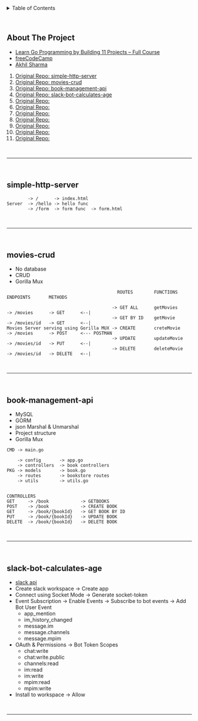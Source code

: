 <details>
  <summary>Table of Contents</summary>
  <ol>
    <li><a href="#about-the-project">About The Project</a></li>
    <li><a href="#simple-http-server">simple-http-server</a></li>
    <li><a href="#movies-crud">movies-crud</a></li>
    <li><a href="#book-management-api">book-management-api</a></li>
    <li><a href="#book-management-api">book-management-api</a></li>
  </ol>
</details>

&nbsp;

## About The Project

- [Learn Go Programming by Building 11 Projects – Full Course](https://www.youtube.com/watch?v=jFfo23yIWac)
- [freeCodeCamp](https://www.freecodecamp.org/)
- [Akhil Sharma](https://github.com/AkhilSharma90)

1. [Original Repo: simple-http-server](https://github.com/AkhilSharma90/simple-http-server-GO)
2. [Original Repo: movies-crud](https://github.com/AkhilSharma90?tab=repositories&type=source)
3. [Original Repo: book-management-api](https://github.com/AkhilSharma90/Golang-MySQL-CRUD-Bookstore-Management-API)
4. [Original Repo: slack-bot-calculates-age](https://github.com/AkhilSharma90/GO-Slackbot-Calculates-Age)
5. [Original Repo: ]()
6. [Original Repo: ]()
7. [Original Repo: ]()
8. [Original Repo: ]()
9. [Original Repo: ]()
10. [Original Repo: ]()
11. [Original Repo: ]()

&nbsp;

---

&nbsp;

## simple-http-server

```
        -> /      -> index.html
Server  -> /hello -> hello func
        -> /form  -> form func  -> form.html
```

&nbsp;

---

&nbsp;

## movies-crud

- No database
- CRUD
- Gorilla Mux

```
                                          ROUTES        FUNCTIONS     ENDPOINTS       METHODS

                                        -> GET ALL      getMovies     -> /movies      -> GET      <--|
                                        -> GET BY ID    getMovie      -> /movies/id   -> GET      <--|
Movies Server serving using Gorilla MUX -> CREATE       creteMovie    -> /movies      -> POST     <--- POSTMAN
                                        -> UPDATE       updateMovie   -> /movies/id   -> PUT      <--|
                                        -> DELETE       deleteMovie   -> /movies/id   -> DELETE   <--|
```

&nbsp;

---

&nbsp;

## book-management-api

- MySQL
- GORM
- json Marshal & Unmarshal
- Project structure
- Gorilla Mux

```
CMD -> main.go

    -> config       -> app.go
    -> controllers  -> book controllers
PKG -> models       -> book.go
    -> routes       -> bookstore routes
    -> utils        -> utils.go


CONTROLLERS
GET     -> /book            -> GETBOOKS
POST    -> /book            -> CREATE BOOK
GET     -> /book/{bookId}   -> GET BOOK BY ID
PUT     -> /book/{bookId}   -> UPDATE BOOK
DELETE  -> /book/{bookId}   -> DELETE BOOK
```

&nbsp;

---

&nbsp;

## slack-bot-calculates-age

- [slack api](https://api.slack.com/)
- Create slack workspace -> Create app
- Connect using Socket Mode -> Generate socket-token
- Event Subscription -> Enable Events -> Subscribe to bot events -> Add Bot User Event
  - app_mention
  - im_history_changed
  - message.im
  - message.channels
  - message.mpim
- OAuth & Permissions -> Bot Token Scopes
  - chat:write
  - chat:write.public
  - channels:read
  - im:read
  - im:write
  - mpim:read
  - mpim:write
- Install to workspace -> Allow

&nbsp;

---

&nbsp;
